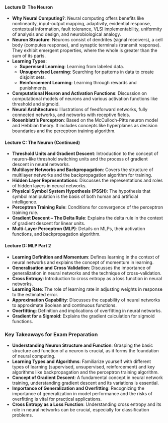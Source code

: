 #### Lecture B: The Neuron

- **Why Neural Computing?**: Neural computing offers benefits like nonlinearity, input-output mapping, adaptivity, evidential response, contextual information, fault tolerance, VLSI implementability, uniformity of analysis and design, and neurobiological analogy.
- **Neuron Structure**: Neurons consist of dendrites (signal receivers), a cell body (computes response), and synaptic terminals (transmit response). They exhibit emergent properties, where the whole is greater than the sum of its parts.
- **Learning Types**:
    - **Supervised Learning**: Learning from labeled data.
    - **Unsupervised Learning**: Searching for patterns in data to create disjoint sets.
    - **Reinforcement Learning**: Learning through rewards and punishments.
- **Computational Neuron and Activation Functions**: Discussion on computational models of neurons and various activation functions like threshold and sigmoid.
- **Neural Architectures**: Illustrations of feedforward networks, fully connected networks, and networks with receptive fields.
- **Rosenblatt’s Perceptron**: Based on the McCulloch-Pitts neuron model and Hebbian theory. It includes concepts like hyperplanes as decision boundaries and the perceptron training algorithm.

#### Lecture C: The Neuron (Continued)

- **Threshold Units and Gradient Descent**: Introduction to the concept of neuron-like threshold switching units and the process of gradient descent in neural networks.
- **Multilayer Networks and Backpropagation**: Covers the structure of multilayer networks and the backpropagation algorithm for training.
- **Hidden Layer Representations**: Discusses the representations and roles of hidden layers in neural networks.
- **Physical Symbol System Hypothesis (PSSH)**: The hypothesis that symbol manipulation is the basis of both human and artificial intelligence.
- **Perceptron Training Rule**: Conditions for convergence of the perceptron training rule.
- **Gradient Descent – The Delta Rule**: Explains the delta rule in the context of gradient descent for linear units.
- **Multi-Layer Perceptron (MLP)**: Details on MLPs, their activation functions, and backpropagation algorithm.

#### Lecture D: MLP Part 2

- **Learning Definition and Momentum**: Defines learning in the context of neural networks and explains the concept of momentum in learning.
- **Generalisation and Cross Validation**: Discusses the importance of generalization in neural networks and the technique of cross-validation.
- **Cross Entropy**: Introduction to cross entropy as a loss function in neural networks.
- **Learning Rate**: The role of learning rate in adjusting weights in response to the estimated error.
- **Approximation Capability**: Discusses the capability of neural networks to approximate Boolean and continuous functions.
- **Overfitting**: Definition and implications of overfitting in neural networks.
- **Gradient for a Sigmoid**: Explains the gradient calculation for sigmoid functions.

### Key Takeaways for Exam Preparation

- **Understanding Neuron Structure and Function**: Grasping the basic structure and function of a neuron is crucial, as it forms the foundation of neural computing.
- **Learning Types and Algorithms**: Familiarize yourself with different types of learning (supervised, unsupervised, reinforcement) and key algorithms like backpropagation and the perceptron training algorithm.
- **Concept of Gradient Descent**: A fundamental concept in neural network training, understanding gradient descent and its variations is essential.
- **Importance of Generalization and Overfitting**: Recognizing the importance of generalization in model performance and the risks of overfitting is vital for practical applications.
- **Cross Entropy as a Loss Function**: Understanding cross entropy and its role in neural networks can be crucial, especially for classification problems.